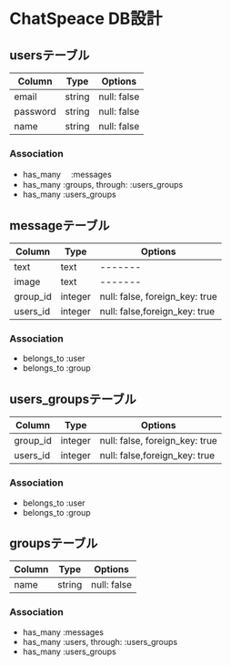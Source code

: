 # ChatSpeace DB設計
## usersテーブル
|Column|Type|Options|
|------|----|-------|
|email|string|null: false|
|password|string|null: false|
|name|string|null: false|
### Association
- has_many 　:messages
- has_many  :groups,  through:  :users_groups
- has_many  :users_groups

## messageテーブル
|Column|Type|Options|
|------|----|-------|
|text|text|-------|
|image|text|-------|
|group_id|integer|null: false, foreign_key: true|
|users_id|integer|null: false,foreign_key: true|

### Association
- belongs_to :user
- belongs_to :group

## users_groupsテーブル
|Column|Type|Options|
|------|----|-------|
|group_id|integer|null: false, foreign_key: true|
|users_id|integer|null: false,foreign_key: true|
### Association
- belongs_to :user
- belongs_to :group

## groupsテーブル
|Column|Type|Options|
|------|----|-------|
|name|string|null: false|

### Association
- has_many :messages
- has_many :users,  through:  :users_groups
- has_many :users_groups